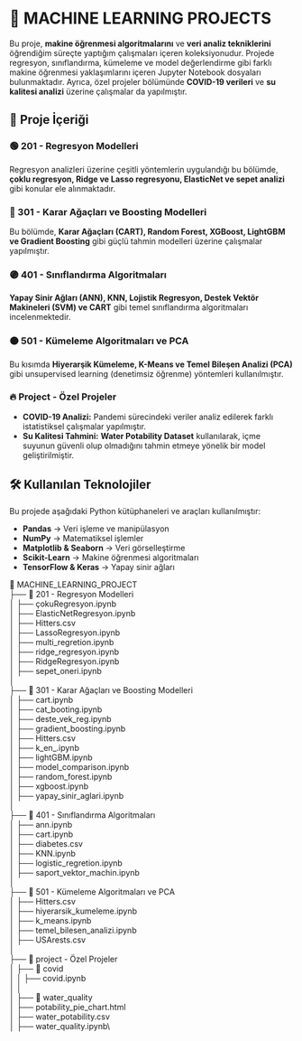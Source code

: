 # 📌 MACHINE LEARNING PROJECTS

Bu proje, **makine öğrenmesi algoritmalarını** ve **veri analiz tekniklerini** öğrendiğim süreçte yaptığım çalışmaları içeren koleksiyonudur. Projede regresyon, sınıflandırma, kümeleme ve model değerlendirme gibi farklı makine öğrenmesi yaklaşımlarını içeren Jupyter Notebook dosyaları bulunmaktadır. Ayrıca, özel projeler bölümünde **COVID-19 verileri** ve **su kalitesi analizi** üzerine çalışmalar da yapılmıştır.

## 📂 Proje İçeriği

### 🟢 201 - **Regresyon Modelleri**
Regresyon analizleri üzerine çeşitli yöntemlerin uygulandığı bu bölümde, **çoklu regresyon, Ridge ve Lasso regresyonu, ElasticNet ve sepet analizi** gibi konular ele alınmaktadır.

### 🔵 301 - **Karar Ağaçları ve Boosting Modelleri**
Bu bölümde, **Karar Ağaçları (CART), Random Forest, XGBoost, LightGBM ve Gradient Boosting** gibi güçlü tahmin modelleri üzerine çalışmalar yapılmıştır.

### 🟣 401 - **Sınıflandırma Algoritmaları**
**Yapay Sinir Ağları (ANN), KNN, Lojistik Regresyon, Destek Vektör Makineleri (SVM) ve CART** gibi temel sınıflandırma algoritmaları incelenmektedir.

### 🟠 501 - **Kümeleme Algoritmaları ve PCA**
Bu kısımda **Hiyerarşik Kümeleme, K-Means ve Temel Bileşen Analizi (PCA)** gibi unsupervised learning (denetimsiz öğrenme) yöntemleri kullanılmıştır.

### 🔥 Project - **Özel Projeler**
- **COVID-19 Analizi:** Pandemi sürecindeki veriler analiz edilerek farklı istatistiksel çalışmalar yapılmıştır.
- **Su Kalitesi Tahmini:** **Water Potability Dataset** kullanılarak, içme suyunun güvenli olup olmadığını tahmin etmeye yönelik bir model geliştirilmiştir.

## 🛠 Kullanılan Teknolojiler
Bu projede aşağıdaki Python kütüphaneleri ve araçları kullanılmıştır:

- **Pandas** → Veri işleme ve manipülasyon
- **NumPy** → Matematiksel işlemler
- **Matplotlib & Seaborn** → Veri görselleştirme
- **Scikit-Learn** → Makine öğrenmesi algoritmaları
- **TensorFlow & Keras** → Yapay sinir ağları

📂 MACHINE_LEARNING_PROJECT\
├── 📂 201 - Regresyon Modelleri\
│   ├── çokuRegresyon.ipynb\
│   ├── ElasticNetRegresyon.ipynb\
│   ├── Hitters.csv\
│   ├── LassoRegresyon.ipynb\
│   ├── multi_regretion.ipynb\
│   ├── ridge_regresyon.ipynb\
│   ├── RidgeRegresyon.ipynb\
│   ├── sepet_oneri.ipynb\
│\
├── 📂 301 - Karar Ağaçları ve Boosting Modelleri\
│   ├── cart.ipynb\
│   ├── cat_booting.ipynb\
│   ├── deste_vek_reg.ipynb\
│   ├── gradient_boosting.ipynb\
│   ├── Hitters.csv\
│   ├── k_en_.ipynb\
│   ├── lightGBM.ipynb\
│   ├── model_comparison.ipynb\
│   ├── random_forest.ipynb\
│   ├── xgboost.ipynb\
│   ├── yapay_sinir_aglari.ipynb\
│\
├── 📂 401 - Sınıflandırma Algoritmaları\
│   ├── ann.ipynb\
│   ├── cart.ipynb\
│   ├── diabetes.csv\
│   ├── KNN.ipynb\
│   ├── logistic_regretion.ipynb\
│   ├── saport_vektor_machin.ipynb\
│\
├── 📂 501 - Kümeleme Algoritmaları ve PCA\
│   ├── Hitters.csv\
│   ├── hiyerarsik_kumeleme.ipynb\
│   ├── k_means.ipynb\
│   ├── temel_bilesen_analizi.ipynb\
│   ├── USArests.csv\
│\
├── 📂 project - Özel Projeler\
│   ├── 📂 covid\
│   │   ├── covid.ipynb\
│   │\
│   ├── 📂 water_quality\
│       ├── potability_pie_chart.html\
│       ├── water_potability.csv\
│       ├── water_quality.ipynb\
